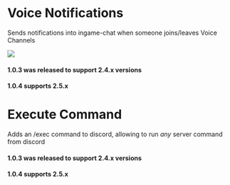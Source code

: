 Voice Notifications
==
Sends notifications into ingame-chat when someone joins/leaves Voice Channels

![](https://github.com/ErdbeerbaerLP/DiscordIntegration-Voice-Notifications/raw/master/VoiceNotifications/messages.png)

#### 1.0.3 was released to support 2.4.x versions
#### 1.0.4 supports 2.5.x

Execute Command
==
Adds an /exec command to discord, allowing to run *any* server command from discord

#### 1.0.3 was released to support 2.4.x versions
#### 1.0.4 supports 2.5.x
